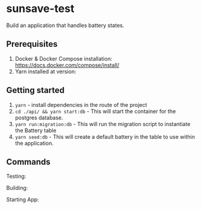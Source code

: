# sunsave-test
Build an application that handles battery states.

## Prerequisites

1. Docker & Docker Compose installation: https://docs.docker.com/compose/install/
2. Yarn installed at version: <TODO url>

## Getting started

1. `yarn` - install dependencies in the route of the project
2. `cd ./api/ && yarn start:db` - This will start the container for the postgres database.
3. `yarn run:migration:db` - This will run the migration script to instantiate the Battery table
4. `yarn seed:db` - This will create a default battery in the table to use within the application.

## Commands

Testing: 

Building:

Starting App: 
